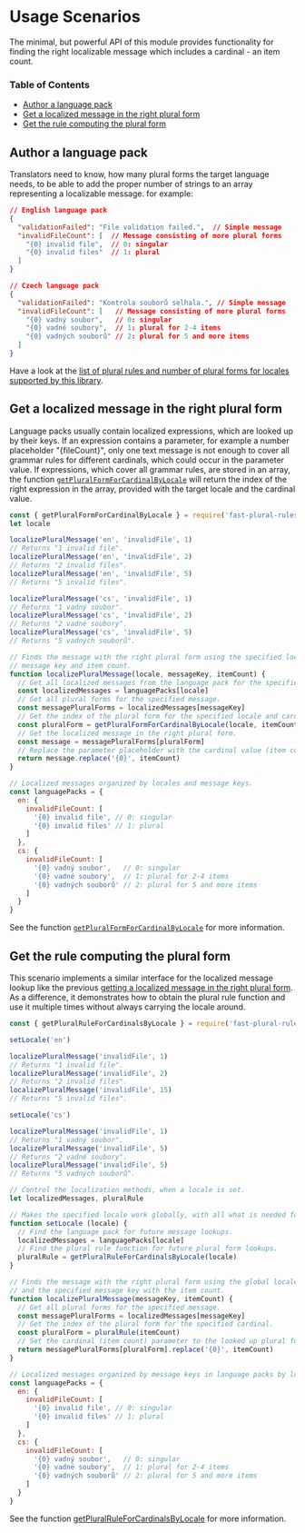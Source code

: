 # Usage Scenarios

The minimal, but powerful API of this module provides functionality for finding the right localizable message which includes a cardinal - an item count.

### Table of Contents

- [Author a language pack](#author-a-language-pack)
- [Get a localized message in the right plural form](#get-a-localized-message-in-the-right-plural-form)
- [Get the rule computing the plural form](#get-the-rule-computing-the-plural-form)

## Author a language pack

Translators need to know, how many plural forms the target language needs, to be able to add the proper number of strings to an array representing a localizable message. for example:

```json
// English language pack
{
  "validationFailed": "File validation failed.",  // Simple message
  "invalidFileCount": [  // Message consisting of more plural forms
    "{0} invalid file",  // 0: singular
    "{0} invalid files"  // 1: plural
  ]
}

// Czech language pack
{
  "validationFailed": "Kontrola souborů selhala.", // Simple message
  "invalidFileCount": [   // Message consisting of more plural forms
    "{0} vadný soubor",   // 0: singular
    "{0} vadné soubory",  // 1: plural for 2-4 items
    "{0} vadných souborů" // 2: plural for 5 and more items
  ]
}
```

Have a look at the [list of plural rules and number of plural forms for locales supported by this library](./languages.md#supported-languages).

## Get a localized message in the right plural form

Language packs usually contain localized expressions, which are looked up by their keys. If an expression contains a parameter, for example a number placeholder "{fileCount}", only one text message is not enough to cover all grammar rules for different cardinals, which could occur in the parameter value. If expressions, which cover all grammar rules, are stored in an array, the function [`getPluralFormForCardinalByLocale`](./API.md#getpluralformforcardinalbylocale) will return the index of the right expression in the array, provided with the target locale and the cardinal value.

```js
const { getPluralFormForCardinalByLocale } = require('fast-plural-rules')
let locale

localizePluralMessage('en', 'invalidFile', 1)
// Returns "1 invalid file".
localizePluralMessage('en', 'invalidFile', 2)
// Returns "2 invalid files".
localizePluralMessage('en', 'invalidFile', 5)
// Returns "5 invalid files".

localizePluralMessage('cs', 'invalidFile', 1)
// Returns "1 vadný soubor".
localizePluralMessage('cs', 'invalidFile', 2)
// Returns "2 vadné soubory".
localizePluralMessage('cs', 'invalidFile', 5)
// Returns "5 vadných souborů".

// Finds the message with the right plural form using the specified locale,
// message key and item count.
function localizePluralMessage(locale, messageKey, itemCount) {
  // Get all localized messages from the language pack for the specified locale.
  const localizedMessages = languagePacks[locale]
  // Get all plural forms for the specified message.
  const messagePluralForms = localizedMessages[messageKey]
  // Get the index of the plural form for the specified locale and cardinal.
  const pluralForm = getPluralFormForCardinalByLocale(locale, itemCount)
  // Get the localized message in the right plural form.
  const message = messagePluralForms[pluralForm]
  // Replace the parameter placeholder with the cardinal value (item count).
  return message.replace('{0}', itemCount)
}

// Localized messages organized by locales and message keys.
const languagePacks = {
  en: {
    invalidFileCount: [
      '{0} invalid file', // 0: singular
      '{0} invalid files' // 1: plural
    ]
  },
  cs: {
    invalidFileCount: [
      '{0} vadný soubor',   // 0: singular
      '{0} vadné soubory',  // 1: plural for 2-4 items
      '{0} vadných souborů' // 2: plural for 5 and more items
    ]
  }
}
```

See the function [`getPluralFormForCardinalByLocale`](./API.md#getpluralformforcardinalbylocale) for more information.

## Get the rule computing the plural form

This scenario implements a similar interface for the localized message lookup like the previous [getting a localized message in the right plural form](#get-a-localized-message-in-the-right-plural-form). As a difference, it demonstrates how to obtain the plural rule function and use it multiple times without always carrying the locale around.

```js
const { getPluralRuleForCardinalsByLocale } = require('fast-plural-rules')

setLocale('en')

localizePluralMessage('invalidFile', 1)
// Returns "1 invalid file".
localizePluralMessage('invalidFile', 2)
// Returns "2 invalid files".
localizePluralMessage('invalidFile', 15)
// Returns "5 invalid files".

setLocale('cs')

localizePluralMessage('invalidFile', 1)
// Returns "1 vadný soubor".
localizePluralMessage('invalidFile', 5)
// Returns "2 vadné soubory".
localizePluralMessage('invalidFile', 5)
// Returns "5 vadných souborů".

// Control the localization methods, when a locale is set.
let localizedMessages, pluralRule

// Makes the specified locale work globally, with all what is needed for it.
function setLocale (locale) {
  // Find the language pack for future message lookups.
  localizedMessages = languagePacks[locale]
  // Find the plural rule function for future plural form lookups.
  pluralRule = getPluralRuleForCardinalsByLocale(locale)
}

// Finds the message with the right plural form using the global locale
// and the specified message key with the item count.
function localizePluralMessage(messageKey, itemCount) {
  // Get all plural forms for the specified message.
  const messagePluralForms = localizedMessages[messageKey]
  // Get the index of the plural form for the specified cardinal.
  const pluralForm = pluralRule(itemCount)
  // Set the cardinal (item count) parameter to the looked up plural form.
  return messagePluralForms[pluralForm].replace('{0}', itemCount)
}

// Localized messages organized by message keys in language packs by locales.
const languagePacks = {
  en: {
    invalidFileCount: [
      '{0} invalid file', // 0: singular
      '{0} invalid files' // 1: plural
    ]
  },
  cs: {
    invalidFileCount: [
      '{0} vadný soubor',   // 0: singular
      '{0} vadné soubory',  // 1: plural for 2-4 items
      '{0} vadných souborů' // 2: plural for 5 and more items
    ]
  }
}
```

See the function [getPluralRuleForCardinalsByLocale](./API.md#getpluralruleforcardinalsbylocale) for more information.
